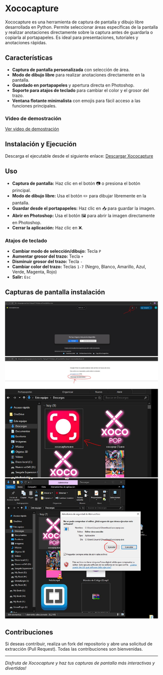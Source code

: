 
# Xococapture

Xococapture es una herramienta de captura de pantalla y dibujo libre desarrollada en Python. Permite seleccionar áreas específicas de la pantalla y realizar anotaciones directamente sobre la captura antes de guardarla o copiarla al portapapeles. Es ideal para presentaciones, tutoriales y anotaciones rápidas.

## Características
- **Captura de pantalla personalizada** con selección de área.
- **Modo de dibujo libre** para realizar anotaciones directamente en la pantalla.
- **Guardado en portapapeles** y apertura directa en Photoshop.
- **Soporte para atajos de teclado** para cambiar el color y el grosor del trazo.
- **Ventana flotante minimalista** con emojis para fácil acceso a las funciones principales.



### Video de demostración
[Ver video de demostración](https://www.youtube.com/watch?v=i-6FQpiGJdk&t=2s)

## Instalación y Ejecución
Descarga el ejecutable desde el siguiente enlace:
   [Descargar Xococapture](https://drive.google.com/file/d/1Gn51XQqtvHl5q9_2TJWYGmyJnxgY2jji/view?usp=sharing)



## Uso

- **Captura de pantalla:** Haz clic en el botón 📷 o presiona el botón principal.
- **Modo de dibujo libre:** Usa el botón ✏️ para dibujar libremente en la pantalla.
- **Guardar desde el portapapeles:** Haz clic en 📥 para guardar la imagen.
- **Abrir en Photoshop:** Usa el botón 🖼️ para abrir la imagen directamente en Photoshop.
- **Cerrar la aplicación:** Haz clic en ❌.

### Atajos de teclado
- **Cambiar modo de selección/dibujo:** Tecla `P`
- **Aumentar grosor del trazo:** Tecla `+`
- **Disminuir grosor del trazo:** Tecla `-`
- **Cambiar color del trazo:** Teclas `1-7` (Negro, Blanco, Amarillo, Azul, Verde, Magenta, Rojo)
- **Salir:** `Esc`



## Capturas de pantalla instalación
![Xocopop en acción](Descargar.JPG)
![Xocopop en acción](Descargar1.JPG)
![Xocopop en acción](Descarga2.JPG)
![Xocopop en acción](Descarga3.JPG)


## Contribuciones
Si deseas contribuir, realiza un fork del repositorio y abre una solicitud de extracción (Pull Request). Todas las contribuciones son bienvenidas.



---

_Disfruta de Xococapture y haz tus capturas de pantalla más interactivas y divertidas!_

